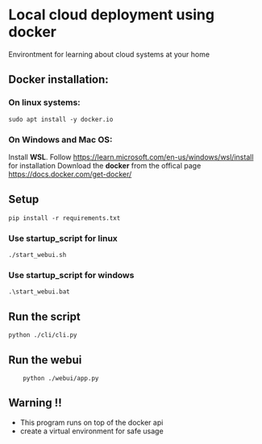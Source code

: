 # Local cloud deployment using docker

Environtment for learning about cloud systems at your home

## Docker installation:
        
### On linux systems:
    sudo apt install -y docker.io

### On Windows and Mac OS:
Install **WSL**. Follow https://learn.microsoft.com/en-us/windows/wsl/install for installation
Download the **docker** from the offical page https://docs.docker.com/get-docker/



## Setup

    pip install -r requirements.txt

### Use startup_script for linux
    ./start_webui.sh

### Use startup_script for windows
    .\start_webui.bat


## Run the script

    python ./cli/cli.py

## Run the webui

        python ./webui/app.py

## Warning !!
- This program runs on top of the docker api
- create a virtual environment for safe usage

